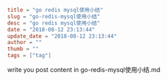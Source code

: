 ```toml
title = "go redis mysql使用小结"
slug = "go-redis-mysql使用小结"
desc = "go redis mysql使用小结"
date = "2018-08-12 23:13:44"
update_date = "2018-08-12 23:13:44"
author = ""
thumb = ""
tags = ["tag"]
```

write you post content in go-redis-mysql使用小结.md